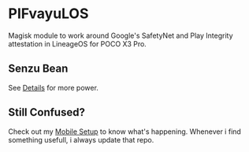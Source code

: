 # PIFvayuLOS

Magisk module to work around Google's SafetyNet and Play Integrity attestation in LineageOS for POCO X3 Pro.

## Senzu Bean

See [Details](Details.md) for more power.

## Still Confused?

Check out my [Mobile Setup](https://github.com/ToucH9000/Mobile-Specification) to know what's happening. Whenever i find something usefull, i always update that repo.
